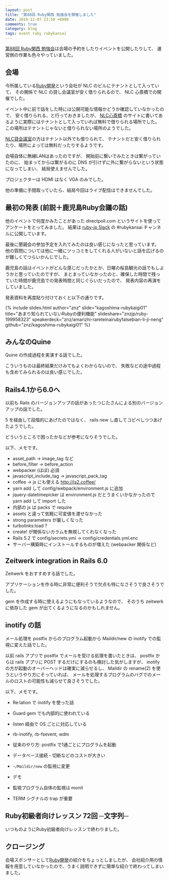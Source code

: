 ```yaml
---
layout: post
title: "第88回 Ruby関西 勉強会を開催しました"
date: 2019-12-07 23:59 +0900
comments: true
category: blog
tags: event ruby rubykansai
---
```

[第88回 Ruby関西 勉強会](https://rubykansai.doorkeeper.jp/events/98907)は会場の予約をしたりイベントを公開したりして、
運営側の作業も色々やっていました。

<!--more-->

## 会場

今所属している[Ruby開発](https://www.ruby-dev.jp/)という会社が NLC のビルにテナントとして入っていて、
その関係で NLC の貸し会議室が安く借りられるので、
NLC 心斎橋での開催でした。

イベント中に前で話をした時には公開可能な情報かどうか確認していなかったので、
安く借りられる、と行っておきましたが、
[NLC心斎橋](http://www.nlc-japan.jp/nlc_shinsaibashi/index.html)
のサイトに書いてあるように実際にはテナントとして入っていれば無料で借りられる場所でした。
この場所はテナントじゃないと借りられない場所のようでした。

[NLC貸会議室](http://www.nlc88.jp/)の方はテナント以外でも借りられて、
テナントだと安く借りられたり、場所によっては無料だったりするようです。

会場自体に無線LANはあったのですが、
開始前に繋いでみたときは繋がっていたのに、
始まってからは繋がるのに DNS が引けずに外に繋がらないという状態になってしまい、
結局使えませんでした。

プロジェクターは HDMI はなく VGA のみでした。

他の準備に手間取っていたら、結局今回はライブ配信はできませんでした。

## 最初の発表 (前説＋鹿児島Ruby会議の話)

他のイベントで何度かみたことがあった directpoll.com というサイトを使ってアンケートをとってみました。
結果は [ruby-jp Slack](https://ruby-jp.github.io/) の #rubykansai チャンネルに公開しています。

最後に懇親会の参加予定を入れてみたのは良い感じになったと思っています。
他の質問については他に一緒にツッコミをしてくれる人がいないと話を広げるのが難しくてつらいかんじでした。

鹿児島の話はイベントがどんな感じだったかとか、日曜の桜島観光の話でもしようかと思っていたのですが、
まとまっていなかったのと、確保した時間で残っていた時間が鹿児島での発表時間と同じぐらいだったので、
発表内容の再演をしていました。

発表資料を再度貼り付けておくと以下の通りです。

{% include slides.html author="znz" slide="kagoshima-rubykaigi01" title="あまり知られていないRubyの便利機能" slideshare="znzjp/ruby-199958323" speakerdeck="znz/amarizhi-rareteinairubyfalsebian-li-ji-neng" github="znz/kagoshima-rubykaigi01" %}

## みんなのQuine

Quine の作成過程を実演する話でした。

こういうものは最終結果だけみてもよくわからないので、
失敗などの途中過程も含めてみられるのは良い感じでした。

## Rails4.1から6.0へ

以前も Rails のバージョンアップの話があったつじたさんによる別のバージョンアップの話でした。

5 を経由して段階的にあげたのではなく、
rails new し直してコピペしつつあげたようでした。

どういうところで困ったかなどが参考になりそうでした。

以下、メモです。

- asset_path → image_tag など
- before_filter → before_action
- webpacker (ほぼ) 必須
- javascript_include_tag → javascript_pack_tag
- coffee → js にも使える http://js2.coffee/
- yarn add して config/webpack/environment.js に追加
- jquery-datetimepicker は environment.js だとうまくいかなかったので yarn add して import した
- 内部の js は packs で require
- assets と違って気軽に可変値を渡せなかった
- strong parameters が厳しくなった
- turbolinks:load ?
- create! が関係ないカラムを無視してくれなくなった
- Rails 5.2 で config/secrets.yml → config/credentials.yml.enc
- サーバー構築時にインストールするものが増えた (webpacker 関係など)

## Zeitwerk integration in Rails 6.0

Zeitwerk をおすすめする話でした。

アプリケーションを作る時に非常に便利そうで欠点も特になさそうで良さそうでした。

gem を作成する時に使えるようにもなっているようなので、
そのうち zeitwerk に依存した gem が出てくるようになるのかもしれません。

## inotify の話

メール処理を postfix からのプログラム起動から
Maildir/new の inotify での監視に変えた話でした。

以前 rails アプリで postfix でメールを受ける処理を書いたときは、
postfix からは rails アプリに POST するだけにするのも検討した気がしますが、
inotify の方が起動のオーバーヘッドは確実に減らせるし、
Maildir の rename(2) を使うというやり方にそっていれば、
メールを処理するプログラムのバグでのメールのロストの可能性も減らせて良さそうでした。

以下、メモです。

- Re:lation で inotify を使った話
- Guard gem でも内部的に使われている
- listen 経由で OS ごとに対応している
- rb-inotify, rb-fsevent, wdm

- 従来のやり方: postfix で1通ごとにプログラムを起動
- データベース接続・切断などのコストが大きい
- `~/Maildir/new` の監視に変更

- デモ

- 監視プログラム自体の監視は monit
- TERM シグナルの trap が重要

## Ruby初級者向けレッスン 72回 ─文字列─

いつものようにRuby初級者向けレッスンで終わりました。

## クロージング

会場スポンサーとして[Ruby開発](https://www.ruby-dev.jp/)の紹介をちょっとしましたが、
会社紹介用の情報を用意していなかったので、うまく説明できずに簡単な紹介で終わってしまいました。
